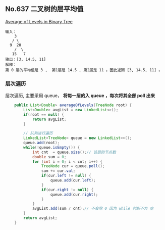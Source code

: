 

## No.637 二叉树的层平均值

  [Average of Levels in Binary Tree](https://leetcode.com/problems/average-of-levels-in-binary-tree/description/)

```
输入：
    3
   / \
  9  20
    /  \
   15   7
输出：[3, 14.5, 11]
解释：
第 0 层的平均值是 3 ,  第1层是 14.5 , 第2层是 11 。因此返回 [3, 14.5, 11] 。
```



### 层次遍历

层次遍历, 主要采用 queue， **将每一层的入 queue ，每次将其全部 poll 出来**

```java
    public List<Double> averageOfLevels(TreeNode root) {
        List<Double> avgList = new LinkedList<>();
        if(root == null) {
            return avgList;
        }
        
        // 队列进行遍历
        LinkedList<TreeNode> queue = new LinkedList<>();
        queue.add(root);
        while(!queue.isEmpty()) {
            int cnt  = queue.size();// 该层的节点数
            double sum = 0;
            for (int i = 0; i < cnt; i++) {
                TreeNode cur = queue.poll();
                sum += cur.val;
                if(cur.left != null) {
                    queue.add(cur.left);
                }
                if(cur.right != null) {
                    queue.add(cur.right);
                }
            }
            avgList.add(sum / cnt);// 不会除 0 因为 while 判断不为 空 
        }
        return avgList;
    }
```

